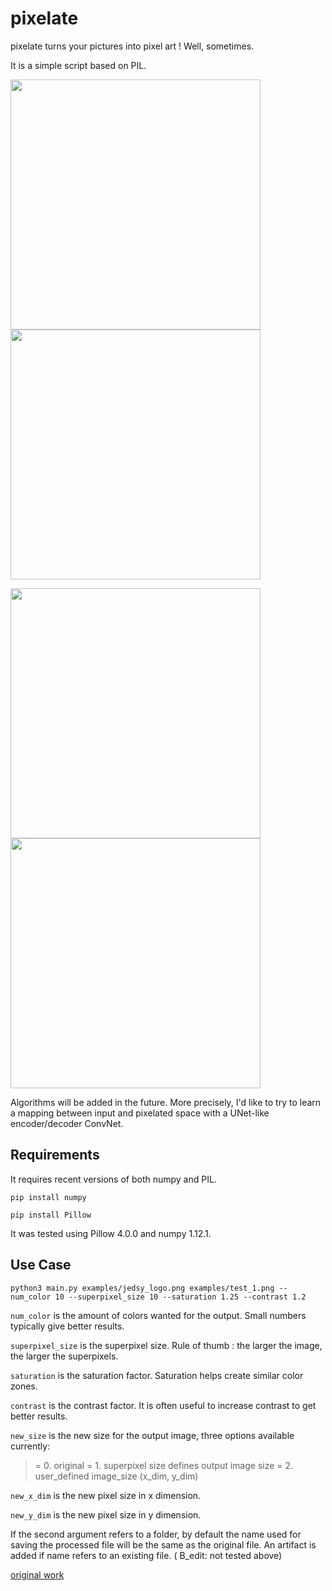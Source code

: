 # pixelate

pixelate turns your pictures into pixel art ! Well, sometimes.

It is a simple script based on PIL.

<img src="/examples/akira.jpg" alt="" width="400"/> <img src="/examples/akira_pix.png" alt="" width="400"/>  

<img src="/examples/kid.jpg" alt="" width="400"/> <img src="/examples/kid_pix.png" alt="" width="400"/>  

Algorithms will be added in the future. More precisely, I'd like to try to learn a mapping between input and pixelated space with a UNet-like encoder/decoder ConvNet.

## Requirements

It requires recent versions of both numpy and PIL.

`pip install numpy`

`pip install Pillow`

It was tested using Pillow 4.0.0 and numpy 1.12.1.

## Use Case

`python3 main.py examples/jedsy_logo.png examples/test_1.png --num_color 10 --superpixel_size 10 --saturation 1.25 --contrast 1.2`

`num_color` is the amount of colors wanted for the output. Small numbers typically give better results.

`superpixel_size` is the superpixel size. Rule of thumb : the larger the image, the larger the superpixels.

`saturation` is the saturation factor. Saturation helps create similar color zones.

`contrast` is the contrast factor. It is often useful to increase contrast to get better results.

`new_size` is the new size for the output image, three options available currently: 
> = 0. original
> = 1. superpixel size defines output image size
> = 2. user_defined image_size (x_dim, y_dim)

`new_x_dim` is the new pixel size in x dimension.

`new_y_dim` is the new pixel size in y dimension.

If the second argument refers to a folder, by default the name used for saving the processed file will be the same as the original file. An artifact is added if name refers to an existing file. ( B_edit: not tested above)

[original work](https://github.com/ferretj/pixelate)
